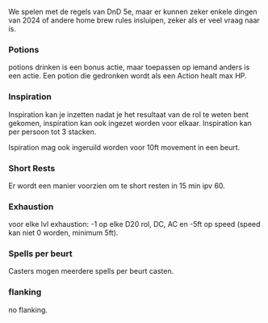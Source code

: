 We spelen met de regels van DnD 5e, maar er kunnen zeker enkele dingen van 2024 of andere home brew rules insluipen, zeker als er veel vraag naar is.


### Potions
potions drinken is een bonus actie, maar toepassen op iemand anders is een actie. Een potion die gedronken wordt als een Action healt max HP.

### Inspiration
Inspiration kan je inzetten nadat je het resultaat van de rol te weten bent gekomen, inspiration kan ook ingezet worden voor elkaar.  Inspiration kan per persoon tot 3 stacken.

Ispiration mag ook ingeruild worden voor 10ft movement in een beurt.

### Short Rests
Er wordt een manier voorzien om te short resten in 15 min ipv 60.

### Exhaustion
voor elke lvl exhaustion: -1 op elke D20 rol, DC, AC en -5ft op speed (speed kan niet 0 worden, minimum 5ft).

### Spells per beurt
Casters mogen meerdere spells per beurt casten.

### flanking
no flanking.
